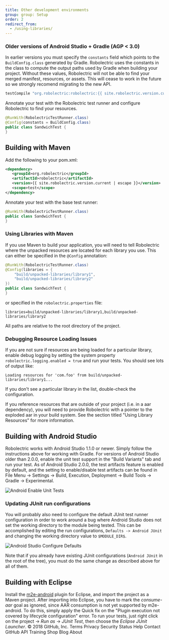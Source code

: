 ```yaml
---
title: Other development environments
group: group: Setup
order: 2
redirect_from: 
  - /using-libraries/
--- 
```


### Older versions of Android Studio + Gradle (AGP < 3.0)

In earlier versions you must specify the `constants` field which points to the `BuildConfig.class` generated by Gradle. Robolectric uses the constants in the class to compute the output paths used by Gradle when building your project. Without these values, Robolectric will not be able to find your merged manifest, resources, or assets. This will cease to work in the future so we strongly recomend migrating to the new API.

```groovy
testCompile "org.robolectric:robolectric:{{ site.robolectric.version.current | escape }}"
```

Annotate your test with the Robolectric test runner and configure Robolectric to find your resources.

```java
@RunWith(RobolectricTestRunner.class)
@Config(constants = BuildConfig.class)
public class SandwichTest {
}
```

## Building with Maven

Add the following to your pom.xml:

```xml
<dependency>
   <groupId>org.robolectric</groupId>
   <artifactId>robolectric</artifactId>
   <version>{{ site.robolectric.version.current | escape }}</version>
   <scope>test</scope>
</dependency>
```

Annotate your test with the base test runner:

```java
@RunWith(RobolectricTestRunner.class)
public class SandwichTest {
}
```

### Using Libraries with Maven

If you use Maven to build your application, you will need to tell Robolectric where the unpacked resources are located for each library you use. This can either be specified in the `@Config` annotation:

```java
@RunWith(RobolectricTestRunner.class)
@Config(libraries = {
    "build/unpacked-libraries/library1",
    "build/unpacked-libraries/library2"
})
public class SandwichTest {
}
```

or specified in the `robolectric.properties` file:

```properties
libraries=build/unpacked-libraries/library1,build/unpacked-libraries/library2
```

All paths are relative to the root directory of the project.

### Debugging Resource Loading Issues

If you are not sure if resources are being loaded for a particular library, enable debug logging by setting the system property `robolectric.logging.enabled = true` and run your tests. You should see lots of output like:

```
Loading resources for 'com.foo' from build/unpacked-libraries/library1...
```

If you don't see a particular library in the list, double-check the configuration.

If you reference resources that are outside of your project (i.e. in a aar dependency), you will need to provide Robolectric with a pointer to the exploded aar in your build system. See the section titled "Using Library Resources" for more information.

## Building with Android Studio

Robolectric works with Android Studio 1.1.0 or newer. Simply follow the instructions above for working with Gradle. For versions of Android Studio older than 2.0.0, enable the unit test support in the "Build Variants" tab and run your test. As of Android Studio 2.0.0, the test artifacts feature is enabled by default, and the setting to enable/disable test artifacts can be found in File Menu -> Settings -> Build, Execution, Deployment -> Build Tools -> Gradle -> Experimental.

![Android Enable Unit Tests](/images/android-studio-enable-unit-tests.png)

### Updating JUnit run configurations

You will probably also need to configure the default JUnit test runner configuration in order to work around a bug where Android Studio does not set the working directory to the module being tested. This can be accomplished by editing the run configurations, `Defaults -> Android JUnit` and changing the working directory value to `$MODULE_DIR$`.

![Android Studio Configure Defaults](/images/android-studio-configure-defaults.png)

Note that if you already have existing JUnit configurations (`Android JUnit` in the root of the tree), you must do the same change as described above for all of them.

## Building with Eclipse

Install the [m2e-android](http://rgladwell.github.io/m2e-android/) plugin for Eclipse, and import the project as a Maven project. After importing into Eclipse, you have to mark the *consume-aar* goal as ignored, since AAR consumption is not yet supported by m2e-android. To do this, simply apply the Quick fix on the "Plugin execution not covered by lifecycle configuration" error. To run your tests, just right click on the project -> *Run as* -> *JUnit Test*, then choose the *Eclipse JUnit Launcher*.
© 2018 GitHub, Inc.
Terms
Privacy
Security
Status
Help
Contact GitHub
API
Training
Shop
Blog
About
